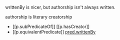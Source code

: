 

writtenBy is nicer, but authorship isn't always written.

authorship is literary creatorship

- [[p.subPredicateOf]] [[p.hasCreator]]
- [[p.equivalentPredicate]] [pred.writtenBy](https://predicate.info)
